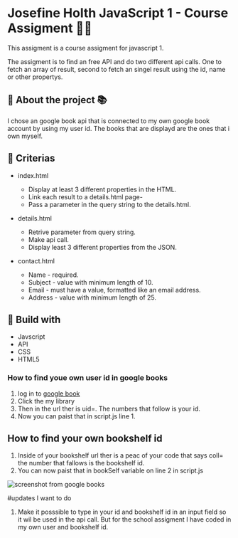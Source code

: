 # Josefine Holth JavaScript 1 -  Course Assigment :woman_technologist:

This assigment is a course assigment for javascript 1. 

The assigment is to find an free API and do two different api calls. One to fetch an array of result, second to fetch an singel result using the id, name or other propertys. 

## :round_pushpin: About the project :books:
I chose an google book api that is connected to my own google book account by using my user id. The books that are displayd are the ones that i own myself.

## :round_pushpin: Criterias
- index.html
  - Display at least 3 different properties in the HTML. 
  - Link each result to a details.html page-
  - Pass a parameter in the query string to the details.html.

- details.html
  - Retrive parameter from query string.
  - Make api call.
  - Display least 3 different properties from the JSON. 

- contact.html
  - Name - required.
  - Subject - value with minimum length of 10.
  - Email - must have a value, formatted like an email address.
  - Address - value with minimum length of 25.

## :round_pushpin: Build with
- Javscript
- API
- CSS
- HTML5

### How to find youe own user id in google books
1. log in to [google book](https://books.google.no/)
2. Click the my library
3. Then in the url ther is uid=. The numbers that follow is your id. 
4. Now you can paist that in script.js line 1.

## How to find your own bookshelf id
1. Inside of your bookshelf url ther is a peac of your code that says coll= the number that fallows is the bookshelf id. 
2. You can now paist that in bookSelf variable on line 2 in script.js

![screenshot from google books](https://photos.google.com/search/_tra_/photo/AF1QipNZv-h-OILIJWLFYVXy7-a1R6xNCRb-i1FVrQYT)

#updates I want to do
1. Make it posssible to type in your id and bookshelf id in an input field so it wil be used in the api call. But for the school assigment I have coded in my own user and bookshelf id.
